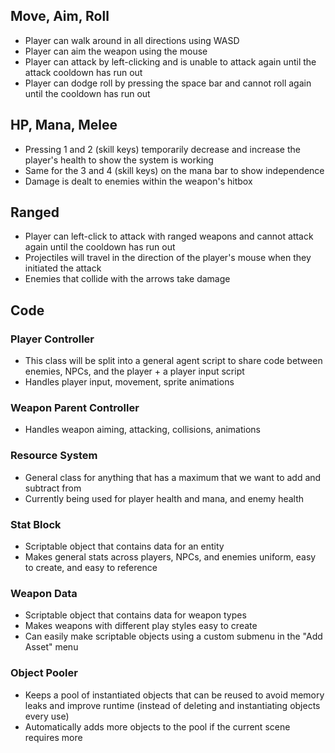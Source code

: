 ## Move, Aim, Roll
- Player can walk around in all directions using WASD
- Player can aim the weapon using the mouse
- Player can attack by left-clicking and is unable to attack again until the attack cooldown has run out
- Player can dodge roll by pressing the space bar and cannot roll again until the cooldown has run out
## HP, Mana, Melee
- Pressing 1 and 2 (skill keys) temporarily decrease and increase the player's health to show the system is working
- Same for the 3 and 4 (skill keys) on the mana bar to show independence
- Damage is dealt to enemies within the weapon's hitbox
## Ranged
- Player can left-click to attack with ranged weapons and cannot attack again until the cooldown has run out
- Projectiles will travel in the direction of the player's mouse when they initiated the attack
- Enemies that collide with the arrows take damage
## Code
### Player Controller
- This class will be split into a general agent script to share code between enemies, NPCs, and the player + a player input script
- Handles player input, movement, sprite animations
### Weapon Parent Controller
- Handles weapon aiming, attacking, collisions, animations
### Resource System
- General class for anything that has a maximum that we want to add and subtract from
- Currently being used for player health and mana, and enemy health
### Stat Block
- Scriptable object that contains data for an entity
- Makes general stats across players, NPCs, and enemies uniform, easy to create, and easy to reference
### Weapon Data
- Scriptable object that contains data for weapon types
- Makes weapons with different play styles easy to create
- Can easily make scriptable objects using a custom submenu in the "Add Asset" menu
### Object Pooler
- Keeps a pool of instantiated objects that can be reused to avoid memory leaks and improve runtime (instead of deleting and instantiating objects every use)
- Automatically adds more objects to the pool if the current scene requires more